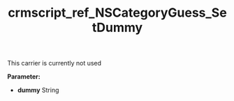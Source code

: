 ﻿---
title: crmscript_ref_NSCategoryGuess_SetDummy
description: NSCategoryGuess.SetDummy(String dummy)
intellisense: NSCategoryGuess.SetDummy
keywords: NSCategoryGuess, GetDummy
so.topic: reference
---

This carrier is currently not used

**Parameter:** 
 - **dummy** String

